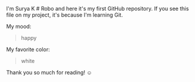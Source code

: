 I'm Surya K # Robo and here it's my first GitHub repository.
If you see this file on my project, it's because I'm learning Git.

My mood:

> happy

My favorite color:

> white

Thank you so much for reading! ☺
